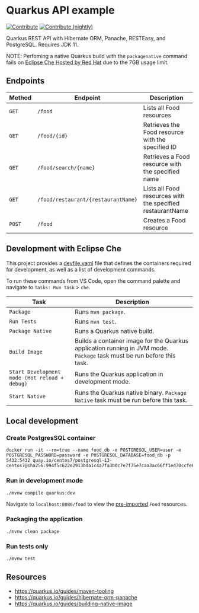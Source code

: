 # Quarkus API example
[![Contribute](https://www.eclipse.org/che/contribute.svg)](https://workspaces.openshift.com#https://github.com/che-incubator/quarkus-api-example)
[![Contribute (nightly)](https://img.shields.io/static/v1?label=nightly%20Che&message=for%20maintainers&logo=eclipseche&color=FDB940&labelColor=525C86)](https://che-dogfooding.apps.che-dev.x6e0.p1.openshiftapps.com#https://github.com/ibuziuk/quarkus-api-example)

Quarkus REST API with Hibernate ORM, Panache, RESTEasy, and PostgreSQL. Requires JDK 11.

NOTE: Perfoming a native Quarkus build with the `packagenative` command fails on [Eclipse Che Hosted by Red Hat](https://www.eclipse.org/che/docs/che-7/hosted-che/hosted-che) due to the 7GB usage limit.

## Endpoints
| Method | Endpoint                            | Description                                                |
|--------|-------------------------------------|------------------------------------------------------------|
| `GET`  | `/food`                             | Lists all Food resources                                   |
| `GET`  | `/food/{id}`                        | Retrieves the Food resource with the specified ID          |
| `GET`  | `/food/search/{name}`               | Retrieves a Food resource with the specified name          |
| `GET`  | `/food/restaurant/{restaurantName}` | Lists all Food resources with the specified restaurantName |
| `POST` | `/food`                             | Creates a Food resource                                    |

## Development with Eclipse Che

This project provides a [devfile.yaml](https://github.com/che-incubator/quarkus-api-example/blob/main/devfile.yaml) file that defines the containers required for development, as well as a list of development commands.

To run these commands from VS Code, open the command palette and navigate to `Tasks: Run Task` > `che`.

| Task                                          | Description                                                                                                     |
|-----------------------------------------------|-----------------------------------------------------------------------------------------------------------------|
| `Package`                                     | Runs `mvn package`.                                                                                             |
| `Run Tests`                                   | Runs `mvn test`.                                                                                                |
| `Package Native`                              | Runs a Quarkus native build.                                                                                    |
| `Build Image`                                 | Builds a container image for the Quarkus application running in JVM mode. `Package` task must be run before this task. |
| `Start Development mode (Hot reload + debug)` | Runs the Quarkus application in development mode.                                                               |
| `Start Native`                                | Runs the Quarkus native binary. `Package Native` task must be run before this task.                             |

## Local development
### Create PostgresSQL container
```
docker run -it --rm=true --name food_db -e POSTGRESQL_USER=user -e POSTGRESQL_PASSWORD=password -e POSTGRESQL_DATABASE=food_db -p 5432:5432 quay.io/centos7/postgresql-13-centos7@sha256:994f5c622e2913bda1c4a7fa3b0c7e7f75e7caa3ac66ff1ed70ccfe65c40dd75
```

### Run in development mode
```
./mvnw compile quarkus:dev
```
Navigate to `localhost:8080/food` to view the [pre-imported](https://github.com/che-incubator/quarkus-api-example/blob/main/src/main/resources/import.sql) `Food` resources.

### Packaging the application
```
./mvnw clean package
```

### Run tests only
```
./mvnw test
```

## Resources
* https://quarkus.io/guides/maven-tooling
* https://quarkus.io/guides/hibernate-orm-panache
* https://quarkus.io/guides/building-native-image
